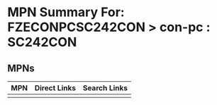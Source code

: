 



# MPN Summary For: FZECONPCSC242CON > con-pc : SC242CON

## MPNs
  

|MPN|Direct Links|Search Links|
| :--- | :--- | :--- |
||||
